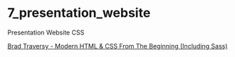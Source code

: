 # 7_presentation_website
Presentation Website CSS

[Brad Traversy - Modern HTML & CSS From The Beginning (Including Sass)](https://www.udemy.com/course/modern-html-css-from-the-beginning/)
